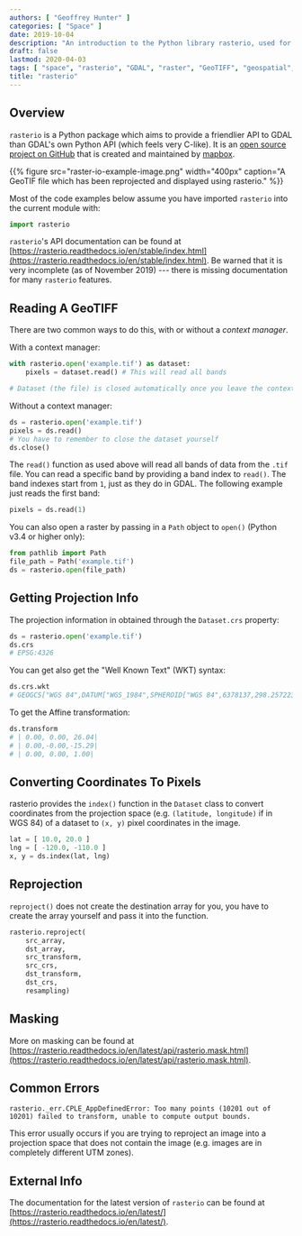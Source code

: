 ```yaml
---
authors: [ "Geoffrey Hunter" ]
categories: [ "Space" ]
date: 2019-10-04
description: "An introduction to the Python library rasterio, used for manipulating geospatial data."
draft: false
lastmod: 2020-04-03
tags: [ "space", "rasterio", "GDAL", "raster", "GeoTIFF", "geospatial", "APIs", "mapbox", "Python", "projections", "context manager", "coordinates", "pixels" ]
title: "rasterio"
---
```


## Overview

`rasterio` is a Python package which aims to provide a friendlier API to GDAL than GDAL's own Python API (which feels very C-like). It is an [open source project on GitHub](https://github.com/mapbox/rasterio) that is created and maintained by [mapbox](https://www.mapbox.com/).

{{% figure src="raster-io-example-image.png" width="400px" caption="A GeoTIF file which has been reprojected and displayed using rasterio." %}}

Most of the code examples below assume you have imported `rasterio` into the current module with:

```py
import rasterio
```

`rasterio`'s API documentation can be found at [https://rasterio.readthedocs.io/en/stable/index.html](https://rasterio.readthedocs.io/en/stable/index.html). Be warned that it is very incomplete (as of November 2019) --- there is missing documentation for many `rasterio` features.

## Reading A GeoTIFF

There are two common ways to do this, with or without a _context manager_.

With a context manager:

```py
with rasterio.open('example.tif') as dataset:
    pixels = dataset.read() # This will read all bands

# Dataset (the file) is closed automatically once you leave the context
```

Without a context manager:

```py
ds = rasterio.open('example.tif')
pixels = ds.read()
# You have to remember to close the dataset yourself
ds.close()
```

The `read()` function as used above will read all bands of data from the `.tif` file. You can read a specific band by providing a band index to `read()`. The band indexes start from `1`, just as they do in GDAL. The following example just reads the first band:

```py
pixels = ds.read(1)
```

You can also open a raster by passing in a `Path` object to `open()` (Python v3.4 or higher only):

```py
from pathlib import Path
file_path = Path('example.tif')
ds = rasterio.open(file_path)
```

## Getting Projection Info

The projection information in obtained through the `Dataset.crs` property:

```py
ds = rasterio.open('example.tif')
ds.crs
# EPSG:4326
```

You can get also get the "Well Known Text" (WKT) syntax:

```py
ds.crs.wkt
# GEOGCS["WGS 84",DATUM["WGS_1984",SPHEROID["WGS 84",6378137,298.257223563,AUTHORITY["EPSG","7030"]],AUTHORITY["EPSG","6326"]],PRIMEM["Greenwich",0],UNIT["degree",0.0174532925199433,AUTHORITY["EPSG","9122"]],AXIS["Latitude",NORTH],AXIS["Longitude",EAST],AUTHORITY["EPSG","4326"]]
```

To get the Affine transformation:

```py
ds.transform
# | 0.00, 0.00, 26.04|
# | 0.00,-0.00,-15.29|
# | 0.00, 0.00, 1.00|
```

## Converting Coordinates To Pixels

rasterio provides the `index()` function in the `Dataset` class to convert coordinates from the projection space (e.g. `(latitude, longitude)` if in WGS 84) of a dataset to `(x, y)` pixel coordinates in the image. 

```py
lat = [ 10.0, 20.0 ]
lng = [ -120.0, -110.0 ]
x, y = ds.index(lat, lng)
```

## Reprojection

`reproject()` does not create the destination array for you, you have to create the array yourself and pass it into the function.

```py
rasterio.reproject(
    src_array,
    dst_array,
    src_transform,
    src_crs,
    dst_transform,
    dst_crs,
    resampling)
```

## Masking

More on masking can be found at [https://rasterio.readthedocs.io/en/latest/api/rasterio.mask.html](https://rasterio.readthedocs.io/en/latest/api/rasterio.mask.html).

## Common Errors

```text
rasterio._err.CPLE_AppDefinedError: Too many points (10201 out of 10201) failed to transform, unable to compute output bounds.
```

This error usually occurs if you are trying to reproject an image into a projection space that does not contain the image (e.g. images are in completely different UTM zones).

## External Info

The documentation for the latest version of `rasterio` can be found at [https://rasterio.readthedocs.io/en/latest/](https://rasterio.readthedocs.io/en/latest/).
